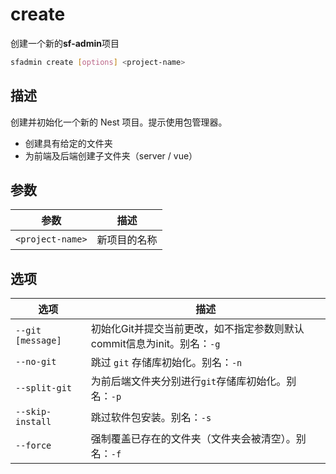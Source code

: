# create

创建一个新的**sf-admin**项目

``` bash
sfadmin create [options] <project-name>
```

## 描述

创建并初始化一个新的 Nest 项目。提示使用包管理器。

- 创建具有给定的文件夹
- 为前端及后端创建子文件夹（server / vue）

## 参数

| 参数             | 描述         |
| ---------------- | ------------ |
| `<project-name>` | 新项目的名称 |

## 选项

| 选项              | 描述                                                         |
| ----------------- | ------------------------------------------------------------ |
| `--git [message]` | 初始化Git并提交当前更改，如不指定参数则默认commit信息为init。别名：`-g` |
| `--no-git`        | 跳过 `git` 存储库初始化。别名：`-n`                          |
| `--split-git`     | 为前后端文件夹分别进行`git`存储库初始化。别名：`-p`          |
| `--skip-install`  | 跳过软件包安装。别名：`-s`                                   |
| `--force`         | 强制覆盖已存在的文件夹（文件夹会被清空）。别名：`-f`         |

